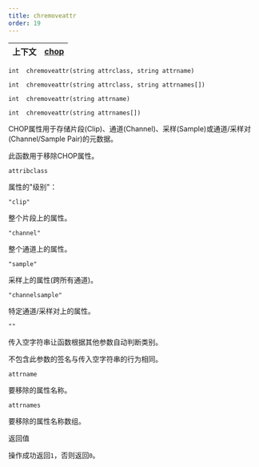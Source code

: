 ```yaml
---
title: chremoveattr
order: 19
---
```


| 上下文 | [chop](../contexts/chop.html) |
| --- | --- |

`int  chremoveattr(string attrclass, string attrname)`

`int  chremoveattr(string attrclass, string attrnames[])`

`int  chremoveattr(string attrname)`

`int  chremoveattr(string attrnames[])`

CHOP属性用于存储片段(Clip)、通道(Channel)、采样(Sample)或通道/采样对(Channel/Sample Pair)的元数据。

此函数用于移除CHOP属性。

`attribclass`

属性的"级别"：

`"clip"`

整个片段上的属性。

`"channel"`

整个通道上的属性。

`"sample"`

采样上的属性(跨所有通道)。

`"channelsample"`

特定通道/采样对上的属性。

`""`

传入空字符串让函数根据其他参数自动判断类别。

不包含此参数的签名与传入空字符串的行为相同。

`attrname`

要移除的属性名称。

`attrnames`

要移除的属性名称数组。

返回值

操作成功返回`1`，否则返回`0`。